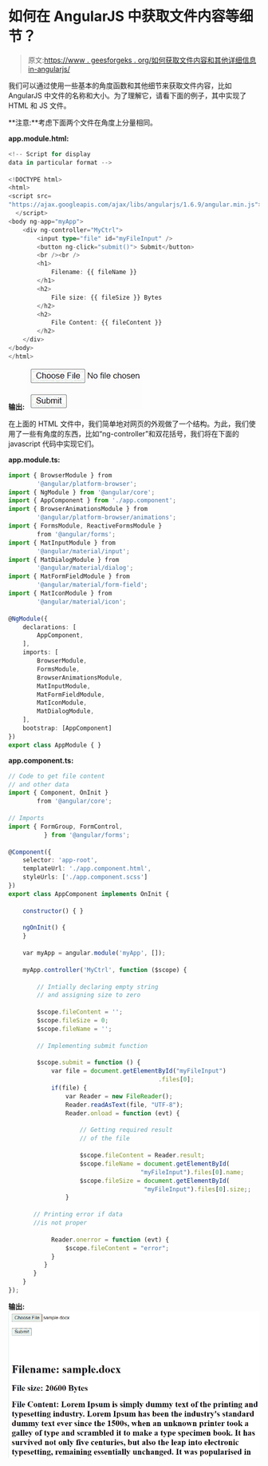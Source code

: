 # 如何在 AngularJS 中获取文件内容等细节？

> 原文:[https://www . geesforgeks . org/如何获取文件内容和其他详细信息 in-angularjs/](https://www.geeksforgeeks.org/how-to-get-file-content-and-other-details-in-angularjs/)

我们可以通过使用一些基本的角度函数和其他细节来获取文件内容，比如 AngularJS 中文件的名称和大小。为了理解它，请看下面的例子，其中实现了 HTML 和 JS 文件。

**注意:**考虑下面两个文件在角度上分量相同。

**app.module.html:**

```ts
<!-- Script for display 
data in particular format -->

<!DOCTYPE html> 
<html>
<script src=
"https://ajax.googleapis.com/ajax/libs/angularjs/1.6.9/angular.min.js">
  </script> 
<body ng-app="myApp">
    <div ng-controller="MyCtrl">
        <input type="file" id="myFileInput" />
        <button ng-click="submit()"> Submit</button>
        <br /><br />
        <h1>
            Filename: {{ fileName }}
        </h1>
        <h2>
            File size: {{ fileSize }} Bytes
        </h2>
        <h2>
            File Content: {{ fileContent }}
        </h2>
    </div>
</body>
</html>
```

**输出:**
![](img/4cd48052033df68b33d73538ab59f727.png)

在上面的 HTML 文件中，我们简单地对网页的外观做了一个结构。为此，我们使用了一些有角度的东西，比如“ng-controller”和双花括号，我们将在下面的 javascript 代码中实现它们。

**app.module.ts:**

```ts
import { BrowserModule } from 
        '@angular/platform-browser'; 
import { NgModule } from '@angular/core'; 
import { AppComponent } from './app.component'; 
import { BrowserAnimationsModule } from 
        '@angular/platform-browser/animations'; 
import { FormsModule, ReactiveFormsModule } 
        from '@angular/forms'; 
import { MatInputModule } from 
        '@angular/material/input'; 
import { MatDialogModule } from 
        '@angular/material/dialog'; 
import { MatFormFieldModule } from 
        '@angular/material/form-field'; 
import { MatIconModule } from 
        '@angular/material/icon'; 

@NgModule({ 
    declarations: [ 
        AppComponent, 
    ], 
    imports: [ 
        BrowserModule, 
        FormsModule, 
        BrowserAnimationsModule, 
        MatInputModule, 
        MatFormFieldModule, 
        MatIconModule, 
        MatDialogModule, 
    ], 
    bootstrap: [AppComponent] 
}) 
export class AppModule { } 
```

**app.component.ts:**

```ts
// Code to get file content
// and other data
import { Component, OnInit }  
        from '@angular/core'; 

// Imports 
import { FormGroup, FormControl,
          } from '@angular/forms';

@Component({ 
    selector: 'app-root', 
    templateUrl: './app.component.html', 
    styleUrls: ['./app.component.scss'] 
}) 
export class AppComponent implements OnInit { 

    constructor() { } 

    ngOnInit() { 
    }

    var myApp = angular.module('myApp', []);

    myApp.controller('MyCtrl', function ($scope) {

        // Intially declaring empty string 
        // and assigning size to zero 

        $scope.fileContent = '';
        $scope.fileSize = 0;
        $scope.fileName = '';

        // Implementing submit function 

        $scope.submit = function () {
            var file = document.getElementById("myFileInput")
                                          .files[0];
            if(file) {
                var Reader = new FileReader();
                Reader.readAsText(file, "UTF-8");
                Reader.onload = function (evt) {

                    // Getting required result 
                    // of the file

                    $scope.fileContent = Reader.result;
                    $scope.fileName = document.getElementById(
                                     "myFileInput").files[0].name;
                    $scope.fileSize = document.getElementById(
                                      "myFileInput").files[0].size;;
                }

       // Printing error if data 
       //is not proper 

            Reader.onerror = function (evt) {
                $scope.fileContent = "error";
            }
          }
       }
    }
});
```

**输出:**
![](img/5490476d2f70f878d643c842c2c8ff64.png)
